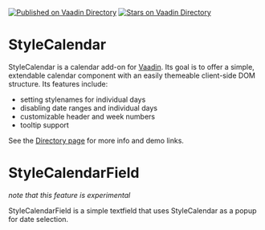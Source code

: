 [![Published on Vaadin  Directory](https://img.shields.io/badge/Vaadin%20Directory-published-00b4f0.svg)](https://vaadin.com/directory/component/stylecalendar)
[![Stars on Vaadin Directory](https://img.shields.io/vaadin-directory/star/stylecalendar.svg)](https://vaadin.com/directory/component/stylecalendar)

# StyleCalendar

StyleCalendar is a calendar add-on for [Vaadin](http://vaadin.com). Its goal is to offer a simple, extendable calendar component with an easily themeable client-side DOM structure. 
Its features include:

* setting stylenames for individual days
* disabling date ranges and individual days
* customizable header and week numbers
* tooltip support

See the [Directory page](http://vaadin.com/addon/stylecalendar) for more info and demo links.

# StyleCalendarField
*note that this feature is experimental*

StyleCalendarField is a simple textfield that uses StyleCalendar as a popup for date selection.
